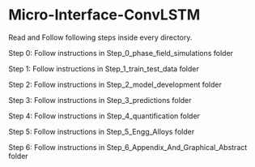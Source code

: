 # Micro-Interface-ConvLSTM

Read and Follow following steps inside every directory.

Step 0: Follow instructions in Step_0_phase_field_simulations folder


Step 1: Follow instructions in Step_1_train_test_data folder


Step 2: Follow instructions in Step_2_model_development folder


Step 3: Follow instructions in Step_3_predictions folder


Step 4: Follow instructions in Step_4_quantification folder


Step 5: Follow instructions in Step_5_Engg_Alloys folder


Step 6: Follow instructions in Step_6_Appendix_And_Graphical_Abstract folder
